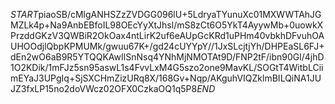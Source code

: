 $START$piaoSB/cMlgANHSZzZVDGG096lU+5LdryaTYunuXc01MXWWTAhJGMZLk4p+Na9AnbEBfoIL98OEcYyXtJhsl/mS8zCt6O5YkT4AyywMb+0uowkXPrzddGKzV3QWBiR2OkOax4ntLirK2uf6eAUpGcKRd1uPHm40vbkhDFvuhOAUHOOdjlQbpKPMUMk/gwuu67K+/gd24cUYYpY//1JxSLcjtjYh/DHPEaSL6FJ+dEn2wO6aB9R5YTQQKAwIlSnNsq4YNhMjNMOTAt9D/FNP2tF/ibn90Gl/4jhD1O2KDik/1mFJz5sn95aswL1s4FvvLxM4G5szo2one9MavKL/SOGtT4WitbLCiimEYaJ3UPgIq+SjSXCHmZizURq8X/168Gv+Nqp/AKguhVIQZklmBILQiNA1JUJZ3fxLP15no2doVWcz02OFX0CzkaOQ1q5P8$END$